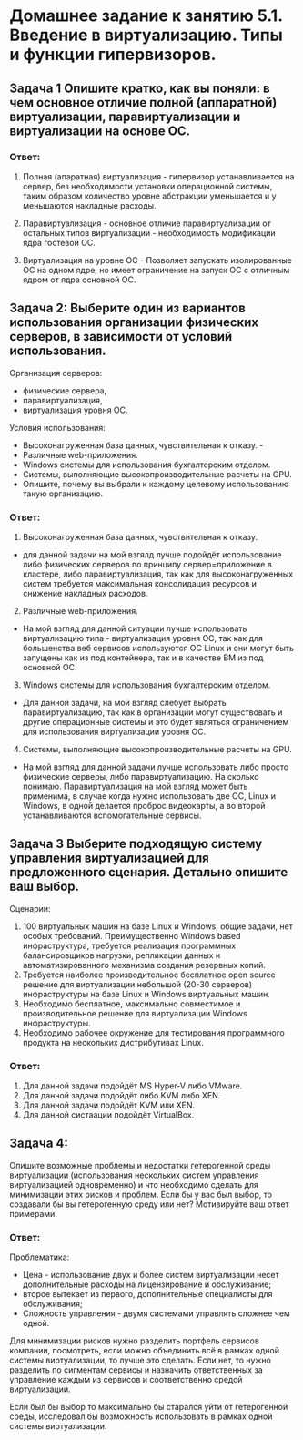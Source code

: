 # Домашнее задание к занятию 5.1. Введение в виртуализацию. Типы и функции гипервизоров.

## Задача 1 Опишите кратко, как вы поняли: в чем основное отличие полной (аппаратной) виртуализации, паравиртуализации и виртуализации на основе ОС.



### Ответ:

1. Полная (апаратная) виртуализация - гипервизор устанавливается на сервер, без необходимости установки операционной системы, таким образом количество уровне абстракции уменьшается и у меньшаются накладные расходы.

2. Паравиртуализация - основное отличие паравиртуализации от остальных типов виртуализации - необходимость модификации ядра гостевой ОС.

3. Виртуализация на уровне ОС - Позволяет запускать изолированные ОС на одном ядре, но имеет ограничение на запуск ОС с отличным ядром от ядра основной ОС.


## Задача 2: Выберите один из вариантов использования организации физических серверов, в зависимости от условий использования.

 Организация серверов:

- физические сервера,
 - паравиртуализация,
 - виртуализация уровня ОС.

Условия использования:

- Высоконагруженная база данных, чувствительная к отказу. - 
- Различные web-приложения.
- Windows системы для использования бухгалтерским отделом.
- Системы, выполняющие высокопроизводительные расчеты на GPU.
- Опишите, почему вы выбрали к каждому целевому использованию такую организацию.

### Ответ:

1. Высоконагруженная база данных, чувствительная к отказу.
 - для данной задачи на мой взгялд лучше подойдёт использование либо физических серверов по принципу сервер=приложение в кластере, либо паравиртуализация, так как для высоконагруженных систем требуется максимальная консолидация ресурсов и снижение накладных расходов.
 2.  Различные web-приложения.
 - На мой взгляд для данной ситуации лучше использовать виртуализацию типа - виртуализация уровня ОС, так как для большенства веб сервисов используются ОС Linux и они могут быть запущены как из под контейнера, так и в качестве ВМ из под основной ОС.
 3. Windows системы для использования бухгалтерским отделом.
 - Для данной задачи, на мой взгляд слебует выбрать паравиртуализацию, так как в организации могут существовать и другие операционные системы и это будет являться ограничением для использования виртуализации уровня ОС.
 4. Системы, выполняющие высокопроизводительные расчеты на GPU.
 - На мой взгляд для данной задачи лучше использовать либо просто физические серверы, либо паравиртуализацию. На сколько понимаю. Паравиртуализация на мой взгляд может быть применима, в случае когда нужно использовать две ОС, Linux и Windows, в одной делается проброс видеокарты, а во второй устанавливаются вспомогательные сервисы.

 ## Задача 3 Выберите подходящую систему управления виртуализацией для предложенного сценария. Детально опишите ваш выбор.
 Сценарии:

1.  100 виртуальных машин на базе Linux и Windows, общие задачи, нет особых требований. Преимущественно Windows based инфраструктура, требуется реализация программных балансировщиков нагрузки, репликации данных и автоматизированного механизма создания резервных копий.
2. Требуется наиболее производительное бесплатное open source решение для виртуализации небольшой (20-30 серверов) инфраструктуры на базе Linux и Windows виртуальных машин.
3. Необходимо бесплатное, максимально совместимое и производительное решение для виртуализации Windows инфраструктуры.
4. Необходимо рабочее окружение для тестирования программного продукта на нескольких дистрибутивах Linux.

### Ответ:

1. Для данной задачи подойдёт MS Hyper-V либо VMware. 
2. Для данной задачи подойдёт либо KVM либо XEN.
3. Для данной задачи подойдёт KVM или XEN.
4. Для данной систаации подойдёт VirtualBox.

## Задача 4: 
Опишите возможные проблемы и недостатки гетерогенной среды виртуализации (использования нескольких систем управления виртуализацией одновременно) и что необходимо сделать для минимизации этих рисков и проблем. Если бы у вас был выбор, то создавали бы вы гетерогенную среду или нет? Мотивируйте ваш ответ примерами.

### Ответ: 

Проблематика:
 - Цена - использование двух и более систем виртуализации несет дополнительные расходы на лицензирование и обслуживание;
 - второе вытекает из первого, дополнительные специалисты для обслуживания;
 - Сложность управления - двумя системами управлять сложнее чем одной.


 Для минимизации рисков нужно разделить портфель сервисов компании, посмотреть, если можно объединить всё в рамках одной системы виртуализации, то лучше это сделать. Если нет, то нужно разделить по сигментам сервисы и назначить ответственных за управление каждым из сервисов и соответственно средой виртуализации.

 Если был бы выбор то максимально бы старался уйти от гетерогенной среды, исследовал бы возможность использовать в рамках одной системы виртуализации.
